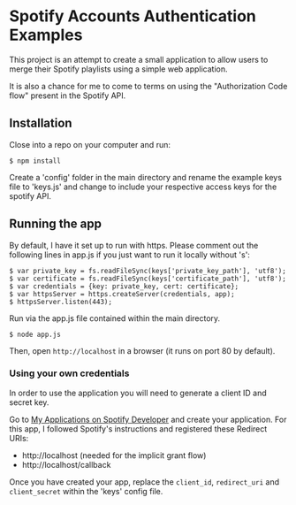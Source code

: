 # Spotify Accounts Authentication Examples

This project is an attempt to create a small application to allow users to merge their Spotify playlists using a simple web application. 

It is also a chance for me to come to terms on using the "Authorization Code flow" present in the Spotify API. 

## Installation

Close into a repo on your computer and run:

    $ npm install

Create a 'config' folder in the main directory and rename the example keys file to 'keys.js' and change to include your respective access keys for the spotify API. 

## Running the app

By default, I have it set up to run with https. Please comment out the following lines in app.js if you just want to run it locally without 's':

    $ var private_key = fs.readFileSync(keys['private_key_path'], 'utf8');
    $ var certificate = fs.readFileSync(keys['certificate_path'], 'utf8');
    $ var credentials = {key: private_key, cert: certificate};
    $ var httpsServer = https.createServer(credentials, app);
    $ httpsServer.listen(443);

Run via the app.js file contained within the main directory. 

    $ node app.js

Then, open `http://localhost` in a browser (it runs on port 80 by default).

### Using your own credentials
In order to use the application you will need to generate a client ID and secret key.

Go to [My Applications on Spotify Developer](https://developer.spotify.com/my-applications) and create your application. For this app, I followed Spotify's instructions and registered these Redirect URIs:

* http://localhost (needed for the implicit grant flow)
* http://localhost/callback

Once you have created your app, replace the `client_id`, `redirect_uri` and `client_secret` within the 'keys' config file.
